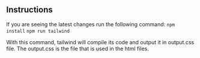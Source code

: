 ## Instructions

If you are seeing the latest changes run the following command:
`npm install`
`npm run tailwind`

With this command, tailwind will compile its code and output it in output.css file. The output.css is the file that is used in the html files.
